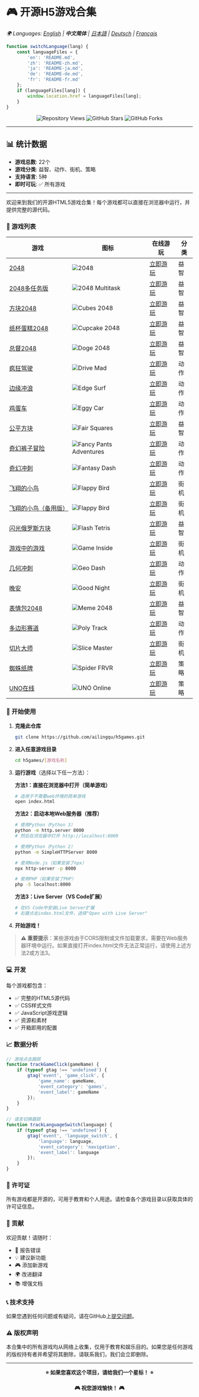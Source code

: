 # 🎮 开源H5游戏合集

*🌍 Languages: [English](README.md) | **中文简体** | [日本語](README-ja.md) | [Deutsch](README-de.md) | [Français](README-fr.md)*

<!-- 语言切换脚本 -->
```javascript
function switchLanguage(lang) {
    const languageFiles = {
        'en': 'README.md',
        'zh': 'README-zh.md',
        'ja': 'README-ja.md',
        'de': 'README-de.md',
        'fr': 'README-fr.md'
    };
    if (languageFiles[lang]) {
        window.location.href = languageFiles[lang];
    }
}
```

<!-- 统计计数器 -->
<div align="center">
    <img src="https://komarev.com/ghpvc/?username=ailingqu&label=仓库访问量&color=0e75b6&style=flat" alt="Repository Views" />
    <img src="https://img.shields.io/github/stars/ailingqu/h5games?style=social" alt="GitHub Stars" />
    <img src="https://img.shields.io/github/forks/ailingqu/h5games?style=social" alt="GitHub Forks" />
</div>

---

## 📊 统计数据

- **游戏总数**: 22个
- **游戏分类**: 益智、动作、街机、策略
- **支持语言**: 5种
- **即时可玩**: ✅ 所有游戏

---

欢迎来到我们的开源HTML5游戏合集！每个游戏都可以直接在浏览器中运行，并提供完整的源代码。

### 🎯 游戏列表

| 游戏 | 图标 | 在线游玩 | 分类 |
|------|------|----------|------|
| [2048](./2048/) | ![2048](./2048/cover.png) | [立即游玩](https://cubes-2048.io/games/2048) | 益智 |
| [2048多任务版](./2048-Multitask/) | ![2048 Multitask](./2048-Multitask/cover.png) | [立即游玩](https://cubes-2048.io/games/2048-Multitask) | 益智 |
| [方块2048](./cubes-2048/) | ![Cubes 2048](./cubes-2048/cover.png) | [立即游玩](https://cubes-2048.io/games/cubes-2048) | 益智 |
| [纸杯蛋糕2048](./Cupcake-2048/) | ![Cupcake 2048](./Cupcake-2048/cover.png) | [立即游玩](https://cubes-2048.io/games/Cupcake-2048) | 益智 |
| [总督2048](./Doge-2048/) | ![Doge 2048](./Doge-2048/cover.png) | [立即游玩](https://cubes-2048.io/games/Doge-2048) | 益智 |
| [疯狂驾驶](./Drive-Mad/) | ![Drive Mad](./Drive-Mad/cover.png) | [立即游玩](https://cubes-2048.io/games/Drive-Mad) | 动作 |
| [边缘冲浪](./Edge-Surf/) | ![Edge Surf](./Edge-Surf/cover.png) | [立即游玩](https://cubes-2048.io/games/Edge-Surf) | 动作 |
| [鸡蛋车](./Eggy-Car/) | ![Eggy Car](./Eggy-Car/cover.png) | [立即游玩](https://cubes-2048.io/games/Eggy-Car) | 动作 |
| [公平方块](./Fair-Squares/) | ![Fair Squares](./Fair-Squares/cover.png) | [立即游玩](https://cubes-2048.io/games/Fair-Squares) | 益智 |
| [奇幻裤子冒险](./Fancy-Pants-Adventures/) | ![Fancy Pants Adventures](./Fancy-Pants-Adventures/cover.png) | [立即游玩](https://cubes-2048.io/games/Fancy-Pants-Adventures) | 动作 |
| [奇幻冲刺](./Fantasy-Dash/) | ![Fantasy Dash](./Fantasy-Dash/cover.png) | [立即游玩](https://cubes-2048.io/games/Fantasy-Dash) | 动作 |
| [飞翔的小鸟](./Flappy-Bird/) | ![Flappy Bird](./Flappy-Bird/cover.png) | [立即游玩](https://cubes-2048.io/games/Flappy-Bird) | 街机 |
| [飞翔的小鸟（备用版）](./FlappyBird/) | ![Flappy Bird](./FlappyBird/cover.png) | [立即游玩](https://cubes-2048.io/games/FlappyBird) | 街机 |
| [闪光俄罗斯方块](./Flash-Tetris/) | ![Flash Tetris](./Flash-Tetris/cover.png) | [立即游玩](https://cubes-2048.io/games/Flash-Tetris) | 益智 |
| [游戏中的游戏](./Game-Inside/) | ![Game Inside](./Game-Inside/cover.png) | [立即游玩](https://cubes-2048.io/games/Game-Inside) | 街机 |
| [几何冲刺](./GeoDash/) | ![Geo Dash](./GeoDash/cover.png) | [立即游玩](https://cubes-2048.io/games/GeoDash) | 动作 |
| [晚安](./Goodnight/) | ![Good Night](./Goodnight/cover.png) | [立即游玩](https://cubes-2048.io/games/Goodnight) | 街机 |
| [表情包2048](./Meme-2048/) | ![Meme 2048](./Meme-2048/cover.png) | [立即游玩](https://cubes-2048.io/games/Meme-2048) | 益智 |
| [多边形赛道](./polytrack/) | ![Poly Track](./polytrack/cover.png) | [立即游玩](https://cubes-2048.io/games/polytrack) | 动作 |
| [切片大师](./slicemaster/) | ![Slice Master](./slicemaster/cover.png) | [立即游玩](https://cubes-2048.io/games/slicemaster) | 街机 |
| [蜘蛛纸牌](./spiderfrvr/) | ![Spider FRVR](./spiderfrvr/cover.png) | [立即游玩](https://cubes-2048.io/games/spiderfrvr) | 策略 |
| [UNO在线](./unoonline/) | ![UNO Online](./unoonline/cover.png) | [立即游玩](https://cubes-2048.io/games/unoonline) | 策略 |

### 🚀 开始使用

1. **克隆此仓库**
   ```bash
   git clone https://github.com/ailingqu/h5games.git
   ```

2. **进入任意游戏目录**
   ```bash
   cd h5games/[游戏名称]
   ```

3. **运行游戏**（选择以下任一方法）：

   **方法1：直接在浏览器中打开（简单游戏）**
   ```bash
   # 适用于不需要web环境的简单游戏
   open index.html
   ```

   **方法2：启动本地Web服务器（推荐）**
   ```bash
   # 使用Python（Python 3）
   python -m http.server 8000
   # 然后在浏览器中打开 http://localhost:8000
   
   # 使用Python（Python 2）
   python -m SimpleHTTPServer 8000
   
   # 使用Node.js（如果安装了npx）
   npx http-server -p 8000
   
   # 使用PHP（如果安装了PHP）
   php -S localhost:8000
   ```

   **方法3：Live Server（VS Code扩展）**
   ```bash
   # 在VS Code中安装Live Server扩展
   # 右键点击index.html文件，选择"Open with Live Server"
   ```

4. **开始游戏！**

> **⚠️ 重要提示**：某些游戏由于CORS限制或文件加载要求，需要在Web服务器环境中运行。如果直接打开index.html文件无法正常运行，请使用上述方法2或方法3。

### 💻 开发

每个游戏都包含：
- ✅ 完整的HTML5源代码
- ✅ CSS样式文件
- ✅ JavaScript游戏逻辑
- ✅ 资源和素材
- ✅ 开箱即用的配置

### 📈 数据分析

<!-- 游戏分析 -->
```javascript
// 游戏点击跟踪
function trackGameClick(gameName) {
    if (typeof gtag !== 'undefined') {
        gtag('event', 'game_click', {
            'game_name': gameName,
            'event_category': 'games',
            'event_label': gameName
        });
    }
}

// 语言切换跟踪
function trackLanguageSwitch(language) {
    if (typeof gtag !== 'undefined') {
        gtag('event', 'language_switch', {
            'language': language,
            'event_category': 'navigation',
            'event_label': language
        });
    }
}
```

### 📜 许可证

所有游戏都是开源的，可用于教育和个人用途。请检查各个游戏目录以获取具体的许可证信息。

### 🤝 贡献

欢迎贡献！请随时：
- 🐛 报告错误
- 💡 建议新功能
- 🎮 添加新游戏
- 🌍 改进翻译
- 📚 增强文档

### 📞 技术支持

如果您遇到任何问题或有疑问，请在GitHub上[提交问题](https://github.com/ailingqu/h5games/issues)。

### ⚠️ 版权声明

本合集中的所有游戏均从网络上收集，仅用于教育和娱乐目的。如果您是任何游戏的版权持有者并希望将其删除，请联系我们，我们会立即删除。

---

<div align="center">
    <strong>⭐ 如果您喜欢这个项目，请给我们一个星标！ ⭐</strong>
    <br><br>
    <strong>🎮 祝您游戏愉快！ 🎮</strong>
</div> 